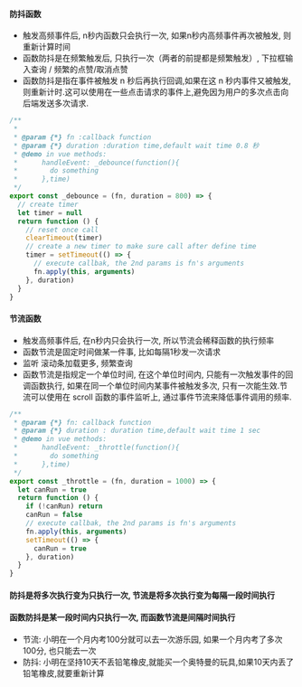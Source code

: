 #### 防抖函数
- 触发高频事件后, n秒内函数只会执行一次, 如果n秒内高频事件再次被触发, 则重新计算时间
- 函数防抖是在频繁触发后, 只执行一次（两者的前提都是频繁触发）, 下拉框输入查询 / 频繁的点赞/取消点赞
- 函数防抖是指在事件被触发 n 秒后再执行回调,如果在这 n 秒内事件又被触发,则重新计时.这可以使用在一些点击请求的事件上,避免因为用户的多次点击向后端发送多次请求.

```js
/**
 *
 * @param {*} fn :callback function
 * @param {*} duration :duration time,default wait time 0.8 秒
 * @demo in vue methods:
 *      handleEvent: _debounce(function(){
 *        do something
 *      },time)
 */
export const _debounce = (fn, duration = 800) => {
  // create timer
  let timer = null
  return function () {
    // reset once call
    clearTimeout(timer)
    // create a new timer to make sure call after define time
    timer = setTimeout(() => {
      // execute callbak, the 2nd params is fn's arguments
      fn.apply(this, arguments)
    }, duration)
  }
}
```

#### 节流函数
- 触发高频事件后, 在n秒内只会执行一次, 所以节流会稀释函数的执行频率
- 函数节流是固定时间做某一件事, 比如每隔1秒发一次请求
- 监听 滚动条加载更多, 频繁查询
- 函数节流是指规定一个单位时间, 在这个单位时间内, 只能有一次触发事件的回调函数执行, 如果在同一个单位时间内某事件被触发多次, 只有一次能生效.节流可以使用在 scroll 函数的事件监听上, 通过事件节流来降低事件调用的频率.

```js
/**
 * @param {*} fn: callback function
 * @param {*} duration : duration time,default wait time 1 sec
 * @demo in vue methods:
 *      handleEvent: _throttle(function(){
 *        do something
 *      },time)
 */
export const _throttle = (fn, duration = 1000) => {
  let canRun = true
  return function () {
    if (!canRun) return
    canRun = false
    // execute callbak, the 2nd params is fn's arguments
    fn.apply(this, arguments)
    setTimeout(() => {
      canRun = true
    }, duration)
  }
}
```

#### 防抖是将多次执行变为只执行一次, 节流是将多次执行变为每隔一段时间执行
#### 函数防抖是某一段时间内只执行一次, 而函数节流是间隔时间执行

- 节流: 小明在一个月内考100分就可以去一次游乐园, 如果一个月内考了多次100分, 也只能去一次
- 防抖: 小明在坚持10天不丢铅笔橡皮,就能买一个奥特曼的玩具,如果10天内丢了铅笔橡皮,就要重新计算